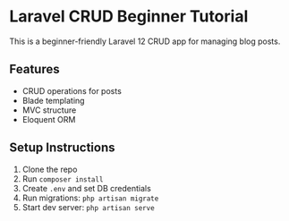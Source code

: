 # Laravel CRUD Beginner Tutorial

This is a beginner-friendly Laravel 12 CRUD app for managing blog posts.

## Features
- CRUD operations for posts
- Blade templating
- MVC structure
- Eloquent ORM

## Setup Instructions

1. Clone the repo
2. Run `composer install`
3. Create `.env` and set DB credentials
4. Run migrations: `php artisan migrate`
5. Start dev server: `php artisan serve`
